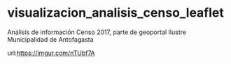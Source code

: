 # visualizacion_analisis_censo_leaflet
Análisis de información Censo 2017, parte de geoportal Ilustre Municipalidad de Antofagasta 

url:https://imgur.com/nTUbf7A
